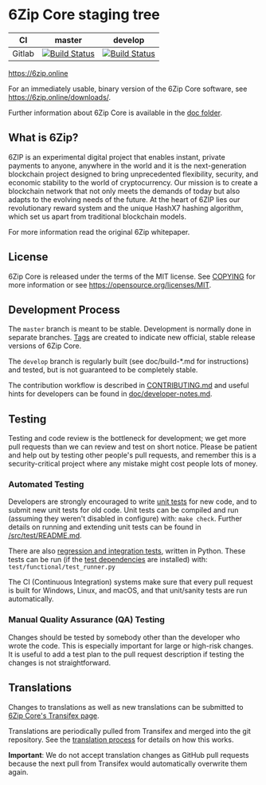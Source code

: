 6Zip Core staging tree
===========================

|CI|master|develop|
|-|-|-|
|Gitlab|[![Build Status](https://gitlab.com/6zip-online/6zip/badges/master/pipeline.svg)](https://gitlab.com/6zip-online/zip/-/tree/master)|[![Build Status](https://gitlab.com/6zip-online/zip/badges/develop/pipeline.svg)](https://gitlab.com/6zip-online/6zip/-/tree/master)|

https://6zip.online

For an immediately usable, binary version of the 6Zip Core software, see
https://6zip.online/downloads/.

Further information about 6Zip Core is available in the [doc folder](/doc).

What is 6Zip?
-------------

6ZIP is an experimental digital project that enables instant, private
payments to anyone, anywhere in the world and it is the next-generation blockchain project 
designed to bring unprecedented flexibility, security, and economic stability to the world of cryptocurrency. 
Our mission is to create a blockchain network that not only meets the demands of today but also adapts to the evolving needs 
of the future. At the heart of 6ZIP lies our revolutionary reward system and the unique HashX7 hashing 
algorithm, which set us apart from traditional blockchain models.

For more information read the original 6Zip whitepaper.

License
-------

6Zip Core is released under the terms of the MIT license. See [COPYING](COPYING) for more
information or see https://opensource.org/licenses/MIT.

Development Process
-------------------

The `master` branch is meant to be stable. Development is normally done in separate branches.
[Tags](https://github.com/6zip-online/6zip/tags) are created to indicate new official,
stable release versions of 6Zip Core.

The `develop` branch is regularly built (see doc/build-*.md for instructions) and tested, but is not guaranteed to be
completely stable.

The contribution workflow is described in [CONTRIBUTING.md](CONTRIBUTING.md)
and useful hints for developers can be found in [doc/developer-notes.md](doc/developer-notes.md).

Testing
-------

Testing and code review is the bottleneck for development; we get more pull
requests than we can review and test on short notice. Please be patient and help out by testing
other people's pull requests, and remember this is a security-critical project where any mistake might cost people
lots of money.

### Automated Testing

Developers are strongly encouraged to write [unit tests](src/test/README.md) for new code, and to
submit new unit tests for old code. Unit tests can be compiled and run
(assuming they weren't disabled in configure) with: `make check`. Further details on running
and extending unit tests can be found in [/src/test/README.md](/src/test/README.md).

There are also [regression and integration tests](/test), written
in Python.
These tests can be run (if the [test dependencies](/test) are installed) with: `test/functional/test_runner.py`

The CI (Continuous Integration) systems make sure that every pull request is built for Windows, Linux, and macOS,
and that unit/sanity tests are run automatically.

### Manual Quality Assurance (QA) Testing

Changes should be tested by somebody other than the developer who wrote the
code. This is especially important for large or high-risk changes. It is useful
to add a test plan to the pull request description if testing the changes is
not straightforward.

Translations
------------

Changes to translations as well as new translations can be submitted to
[6Zip Core's Transifex page](https://www.transifex.com/projects/p/6zip/).

Translations are periodically pulled from Transifex and merged into the git repository. See the
[translation process](doc/translation_process.md) for details on how this works.

**Important**: We do not accept translation changes as GitHub pull requests because the next
pull from Transifex would automatically overwrite them again.
